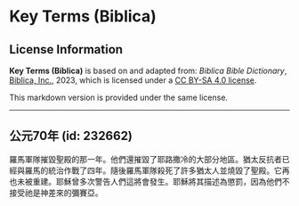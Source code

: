 # Key Terms (Biblica)

## License Information

**Key Terms (Biblica)** is based on and adapted from: _Biblica Bible Dictionary_, [Biblica, Inc.](https://www.biblica.com/), 2023, which is licensed under a [CC BY-SA 4.0 license](https://creativecommons.org/licenses/by-sa/4.0/legalcode.en).

This markdown version is provided under the same license.



--------------------------------

## 公元70年 (id: 232662)

羅馬軍隊摧毀聖殿的那一年。他們還摧毀了耶路撒冷的大部分地區。猶太反抗者已經與羅馬的統治作戰了四年。隨後羅馬軍隊殺死了許多猶太人並燒毀了聖殿。它再也未被重建。耶穌曾多次警告人們這將會發生。耶穌將其描述為懲罰，因為他們不接受祂是神差來的彌賽亞。


